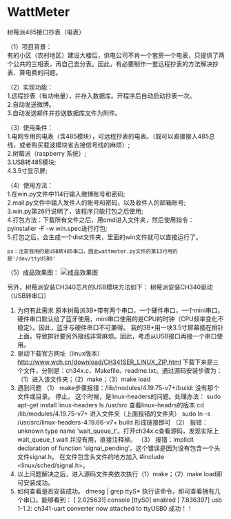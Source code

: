 # WattMeter
树莓派485接口抄表（电表）

（1）项目背景：  
    有的小区（农村地区）建设大楼后，供电公司不肯一个套房一个电表，只提供了两个公共的三相表，再自己去分表。因此，有必要制作一套远程抄表的方法解决抄表、算电费的问题。  

（2）实现功能：  
    1.远程抄表（有功电量），并存入数据库。开程序后自动启动抄表一次。  
    2.自动发送微博。  
    3.自动发送邮件并抄送数据库文件为附件。  

（3）使用条件：  
    1.电网专用的电表（含485模块），可远程抄表的电表。（既可以直接接入485总线，或者购买载波模块省去接信号线的麻烦）;  
    2.树莓派（raspberry 系统）;  
    3.USB转485模块;  
    4.3.5寸显示屏;  
 
 
（4）使用方法：  
    1.在win.py文件中114行输入微博账号和密码;  
    2.mail.py文件中输入发件人的账号和密码，以及收件人的邮箱账号;  
    3.win.py第26行说明了，该程序只能打包之后使用;  
4.打包方法：下载所有文件之后，用cmd进入文件夹，然后使用指令：  
pyinstaller -F -w win.spec进行打包;  
    5.打包之后，会生成一个dist文件夹，里面的win文件就可以直接运行了。  

    
    ps：注意我用的是USB转485串口，因此wattmeter.py文件的第13行用的是'/dev/ttyUSB0'
    
（5）成品效果图：
![成品效果图](https://github.com/lwpo2008/WattMeter/blob/master/20200114164538.jpg)





另外，树莓派安装CH340芯片的USB模块方法如下：
树莓派安装CH340驱动（USB转串口）
1.	为何有此需求
原本树莓派3B+带有两个串口，一个硬件串口，一个mini串口。硬件串口默认给了蓝牙使用，mini串口使用的是CPU的时钟（CPU频率变化不稳定）。因此，蓝牙与硬件串口不可兼得。
我的3B+用一块3.5寸屏幕插在排针上面，导致排针要另外接线非常麻烦。因此，考虑从USB接口再接一个串口使用。
2.	驱动下载官方网址（linux版本）
http://www.wch.cn/download/CH341SER_LINUX_ZIP.html 
下载下来是三个文件，分别是：ch34x.c、Makefile、readme.txt。通过源码安装步骤为：（1）进入该文件夹；（2）make；（3）make load
3.	遇到问题
（1）	make步骤报错：/lib/modules/4.19.75-v7+/build: 没有那个文件或目录。 停止。
这个时候，是linux-headers的问题。处理办法：
sudo apt-get install linux-headers
ls  /usr/src  查看linux-headrs的版本
cd /lib/modules/4.19.75-v7+ 进入文件夹（上面报错的文件夹）
sudo ln -s /usr/src/linux-headers-4.19.66-v7+ build 形成链接即可
（2）	报错：unknown type name ‘wait_queue_t’。打开ch34x.c查看源码，发现实际上wait_queue_t wait 并没有用，直接注释掉。
（3）	报错：implicit declaration of function ‘signal_pending’。这个错误是因为没有包含一个头文件signal.h。
在文件包含头文件的地方加入 #include <linux/sched/signal.h>。
4.	以上问题解决之后，进入源码文件夹依次执行（1）make；（2）make load即可安装成功。
5.	如何查看是否安装成功。
dmesg | grep ttyS*   执行该命令，即可查看拥有几个串口。能够看到：
[    2.025631] console [ttyS0] enabled
[    7.836397] usb 1-1.2: ch341-uart converter now attached to ttyUSB0
成功！！

    


